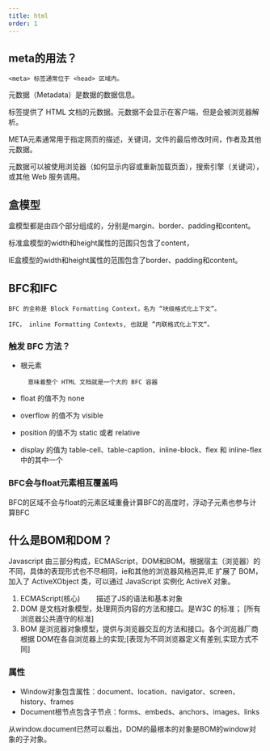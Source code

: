 ```yaml
---
title: html
order: 1
---
```


## meta的用法？
    <meta> 标签通常位于 <head> 区域内。
元数据（Metadata）是数据的数据信息。

<meta> 标签提供了 HTML 文档的元数据。元数据不会显示在客户端，但是会被浏览器解析。

META元素通常用于指定网页的描述，关键词，文件的最后修改时间，作者及其他元数据。

元数据可以被使用浏览器（如何显示内容或重新加载页面），搜索引擎（关键词），或其他 Web 服务调用。

## 盒模型
盒模型都是由四个部分组成的，分别是margin、border、padding和content。

标准盒模型的width和height属性的范围只包含了content，

IE盒模型的width和height属性的范围包含了border、padding和content。

## BFC和IFC
    BFC 的全称是 Block Formatting Context，名为 “块级格式化上下文”。
    
    IFC， inline Formatting Contexts, 也就是 ”内联格式化上下文“。

### 触发 BFC 方法？
- 根元素 <html>

        意味着整个 HTML 文档就是一个大的 BFC 容器

- float 的值不为 none
- overflow 的值不为 visible
- position 的值不为 static  或者 relative
- display 的值为 table-cell、table-caption、inline-block、flex 和 inline-flex 中的其中一个

### BFC会与float元素相互覆盖吗
BFC的区域不会与float的元素区域重叠计算BFC的高度时，浮动子元素也参与计算BFC

## 什么是BOM和DOM？
Javascript 由三部分构成，ECMAScript，DOM和BOM。根据宿主（浏览器）的不同，具体的表现形式也不尽相同，ie和其他的浏览器风格迥异,IE 扩展了 BOM，加入了 ActiveXObject 类，可以通过 JavaScript 实例化 ActiveX 对象。 

1. ECMAScript(核心) 　　描述了JS的语法和基本对象
2. DOM 是文档对象模型，处理网页内容的方法和接口。是W3C 的标准； [所有浏览器公共遵守的标准]
3. BOM 是浏览器对象模型，提供与浏览器交互的方法和接口。各个浏览器厂商根据 DOM在各自浏览器上的实现;[表现为不同浏览器定义有差别,实现方式不同]

### 属性
- Window对象包含属性：document、location、navigator、screen、history、frames
- Document根节点包含子节点：forms、embeds、anchors、images、links

从window.document已然可以看出，DOM的最根本的对象是BOM的window对象的子对象。


